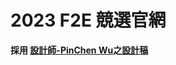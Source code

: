 # 2023 F2E 競選官網

**採用 [設計師-PinChen Wu](pinchen.wu@gmail.com)之[設計稿](https://www.figma.com/file/3jLMmrhDl3UkjTKbU5YCye/2023-F2E-%E7%AB%8B%E5%A7%94%E7%AB%B6%E9%81%B8%E5%AE%98%E7%B6%B2?type=design&node-id=6-42&mode=design)**

